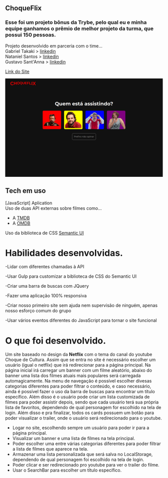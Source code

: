 ## ChoqueFlix

### Esse foi um projeto bônus da Trybe, pelo qual eu e minha equipe ganhamos o prêmio de melhor projeto da turma, que possui 150 pessoas.

Projeto desenvolvido em parceria com o time... </br>
Gabriel Takaki > [linkedin](https://www.linkedin.com/in/gabriel-felipe-takaki-99987b214/) </br>
Nataniel Santos > [linkedin](https://www.linkedin.com/in/nataniel-santos/) </br>
Gustavo Sant'Anna > [linkedin](https://www.linkedin.com/in/g-s-s/)</br>

[Link do Site](https://choqueflix.vercel.app/)

![plot](./images/choquePreview.png)

## Tech em uso

[JavaScript] Aplication </br>
Uso de duas API externas sobre filmes como...
  - A [TMDB](https://www.themoviedb.org/)
  - A [OMDB](https://rapidapi.com/blog/lp/omdb-api/)

Uso da biblioteca de CSS [Semantic UI](https://semantic-ui.com/)


# Habilidades desenvolvidas.

-Lidar com diferentes chamadas à API</br>

-Usar Gulp para customizar a biblioteca de CSS do Semantic UI </br>

-Criar uma barra de buscas com JQuery </br>

-Fazer uma aplicação 100% responsiva </br>

-Criar nosso primeiro site sem ajuda nem supervisão de ninguém, apenas nosso esforço comum do grupo </br>

-Usar vários eventos diferentes do JavaScript para tornar o site funcional </br>

# O que foi desenvolvido.

Um site baseado no design da **Netflix** com o tema do canal do youtube Choque de Cultura. Assim que se entra no site é necessário escolher um usuário (igual o netflix) que irá redirecionar para a página principal. Na página inicial irá carregar um banner com um filme aleatório, abaixo do banner uma lista dos filmes atuais mais populares será carregada automagicamente. Na menu de navegação é possível escolher divesas categorias diferentes para poder filtrar o conteúdo, e caso necessário, ainda é possível fazer o uso da barra de buscas para encontrar um título específico. Além disso é o usuário pode criar um lista customizada de filmes para poder assistir depois, sendo que cada usuário terá sua própria lista de favoritos, dependendo de qual personagem for escolhido na tela de login. Além disso e pra finalizar, todos os cards possuem um botão para poder visualizar o trailer, onde o usuário será redirecionado para o youtube.

  - Logar no site, escolhendo sempre um usuário para poder ir para a página principal.
  - Visualizar um banner e uma lista de filmes na tela principal.
  - Poder escolher uma entre várias categorias diferentes para poder filtrar a lista de filmes que aparece na tela.
  - Armazenar uma lista personalizada que será salva no LocalStorage, dependendo de qual personagem foi escolhido na tela de login.
  - Poder clicar e ser redirecionado pro youtube para ver o trailer do filme.
  - Usar o SearchBar para escolher um título específico.
